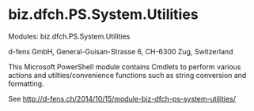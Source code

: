 biz.dfch.PS.System.Utilities
============================

Modules: biz.dfch.PS.System.Utilities

d-fens GmbH, General-Guisan-Strasse 6, CH-6300 Zug, Switzerland

This Microsoft PowerShell module contains Cmdlets to perform various actions and utilties/convenience functions such as string conversion and formatting.

See http://d-fens.ch/2014/10/15/module-biz-dfch-ps-system-utilities/
